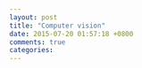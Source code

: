 ```yaml
---
layout: post
title: "Computer vision"
date: 2015-07-20 01:57:18 +0800
comments: true
categories: 
---
```

